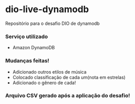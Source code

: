 # dio-live-dynamodb
Repositório para o desafio DIO de dynamodb

### Serviço utilizado
  - Amazon DynamoDB
  
### Mudanças feitas!
  - Adicionado outros etilos de música
  - Colocado classificação de cada um(nota em estrelas)
  - Adicionado o gênero de cada!

### Arquivo CSV gerado após a aplicação do desafio! 

